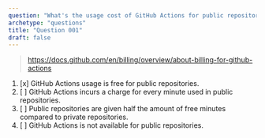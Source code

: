 ```yaml
---
question: "What's the usage cost of GitHub Actions for public repositories?"
archetype: "questions"
title: "Question 001"
draft: false
---
```


> https://docs.github.com/en/billing/overview/about-billing-for-github-actions
1. [x] GitHub Actions usage is free for public repositories.
2. [ ] GitHub Actions incurs a charge for every minute used in public repositories.
3. [ ] Public repositories are given half the amount of free minutes compared to private repositories.
4. [ ] GitHub Actions is not available for public repositories.
